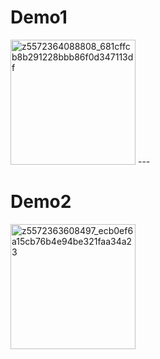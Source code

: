  <h1>Demo1</h1>
 <img src="https://github.com/xuannguyen2k4/Capturing-Taps--React-Native/assets/129494438/d1921b13-a5fc-4a70-901f-5ef70f5e047f" alt="z5572364088808_681cffcb8b291228bbb86f0d347113df" width="200"/>
---
 <h1>Demo2</h1>
 <img src="https://github.com/xuannguyen2k4/Capturing-Taps--React-Native/assets/129494438/288bd48e-e9ac-4ebe-b6cc-25c349c753ed" alt="z5572363608497_ecb0ef6a15cb76b4e94be321faa34a23" width="200"/>
